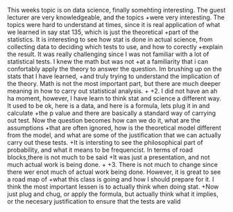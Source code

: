 This weeks topic is on data science, finally somehting interesting. The guest lecturer are very knowledgeable, and the topics 
+were very interesting. The topics were hard to understand at times, since it is real application of what we learned in say stat 135, which is just the theoretical 
+part of the statistics. It is interesting to see how stat is done in actual science, from collecting data to deciding which tests to use, and how to corectly 
+explain the result. It was really challenging since I was not familiar with a lot of statistical tests. I knew the math but was not
+at a familiarity that i can confortably apply the theory to answer the question. Im brushing up on the stats that I have learned,
+and truly trying to understand the implication of the theory. Math is not the most important part, but there are much deeper meaning in how to carry out statistical analysis.
+
+2. I did not have an ah ha moment, however, I have learn to think stat and science a different way. It used to be ok, here is a data, and here is a formula, lets plug it in and calculate 
+the p value and there are basically a standard way of carrying out test. Now the question becomes how can we do it, what are the assumptions 
+that are often ignored, how is the theoretical model different from the model, and what are some of the justification that we can actually carry out these tests.
+It is intersting to see the philosophical part of probability, and what it means to be frequencist. In terms of road blocks,there is not much to be said
+It was just a presentation, and not much actual work is being done. 
+
+3. There is not much to change since there wer enot much of actual work being done. However, it is great to see a road map of 
+what this class is going and how I should prepare for it. I think the most important lessen is to actually think when doing stat.
+Now just plug and chug, or apply the formula, but actually think what it implies, or the necesary justification to ensure that the tests are valid  
